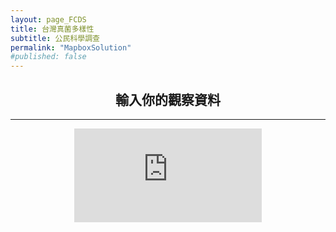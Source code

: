 ```yaml
---
layout: page_FCDS
title: 台灣真菌多樣性
subtitle: 公民科學調查
permalink: "MapboxSolution"
#published: false
---
```

<h2 style="text-align: center;">輸入你的觀察資料</h2>
<hr>
<div style="text-align:center;">
  <iframe frameborder="0"
          scrolling="no"
          style="overflow:hidden"
          height:"950" 
          width:"100%" 
          src="https://script.google.com/macros/s/AKfycbxJqAglqBDa4JNg1DJp0IsCdyMUfjoRFmXNkPFC9QYZseLuMmRTWFBepDE-nmvNICXk4A/exec"></iframe>
</div>

